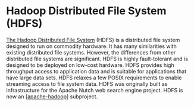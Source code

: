 # Hadoop Distributed File System (HDFS)

[The Hadoop Distributed File System](https://hadoop.apache.org/hdfs/) (HDFS) is a distributed file system designed to run on commodity hardware. It has many similarities with existing distributed file systems. However, the differences from other distributed file systems are significant. HDFS is highly fault-tolerant and is designed to be deployed on low-cost hardware. HDFS provides high throughput access to application data and is suitable for applications that have large data sets. HDFS relaxes a few POSIX requirements to enable streaming access to file system data. HDFS was originally built as infrastructure for the Apache Nutch web search engine project. HDFS is now an [[apache-hadoop]] subproject.

[//begin]: # "Autogenerated link references for markdown compatibility"
[apache-hadoop]: apache-hadoop "Hadoop"
[//end]: # "Autogenerated link references"
